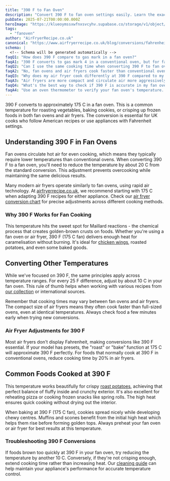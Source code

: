 ```yaml
---
title: "390 F to Fan Oven"
description: "Convert 390 F to fan oven settings easily. Learn the exact temperature and how it compares to air fryer cooking for perfect results every time."
pubDate: 2025-07-21T00:00:00.000Z
heroImage: "https://klueoymssxwfnxsvcyhv.supabase.co/storage/v1/object/public/Shmucket/390-f-to-fan-oven.png"
tags:
  - "fanoven"
author: "AirFryerRecipe.co.uk"
canonical: "https://www.airfryerrecipe.co.uk/blog/conversions/fahrenheit-to-fan-oven/390-f-to-fan-oven"
schema: |
  <!-- Schema will be generated automatically -->
faqQ1: "How does 390 F compare to gas mark in a fan oven?"
faqA1: "390 F converts to gas mark 4 in a conventional oven, but for fan ovens you'd typically use gas mark 3 or 175 C. Fan ovens cook more efficiently, so they require slightly lower temperatures than standard conversions suggest."
faqQ2: "Can I use the same cooking time when converting 390 F to fan oven?"
faqA2: "No, fan ovens and air fryers cook faster than conventional ovens. When using 175 C (390 F equivalent) in a fan oven, start checking your food 5-10 minutes earlier than the recipe suggests to prevent overcooking."
faqQ3: "Why does my air fryer cook differently at 390 F compared to my fan oven?"
faqA3: "Air fryers are more compact and circulate air more aggressively than fan ovens, leading to faster cooking. While both use similar temperatures (175 C fan/390 F), the concentrated heat in air fryers means you'll often need to reduce cooking times by 15-20%."
faqQ4: "What's the best way to check if 390 F is accurate in my fan oven?"
faqA4: "Use an oven thermometer to verify your fan oven's temperature. Place it in the centre of the oven while preheating to 175 C (390 F equivalent). If readings differ significantly, you may need to calibrate your oven or adjust cooking times accordingly."
---
```

<p>390 F converts to approximately 175 C in a fan oven. This is a common temperature for roasting vegetables, baking cookies, or crisping up frozen foods in both fan ovens and air fryers. The conversion is essential for UK cooks who follow American recipes or use appliances with Fahrenheit settings.</p>

<h2>Understanding 390 F in Fan Ovens</h2>
<p>Fan ovens circulate hot air for even cooking, which means they typically require lower temperatures than conventional ovens. When converting 390 F to a fan oven, you'll need to reduce the temperature by about 20 C from the standard conversion. This adjustment prevents overcooking while maintaining the same delicious results.</p>
<p>Many modern air fryers operate similarly to fan ovens, using rapid air technology. At <a href=https://www.airfryerrecipe.co.uk>airfryerrecipe.co.uk</a>, we recommend starting with 175 C when adapting 390 F recipes for either appliance. Check our <a href=https://www.airfryerrecipe.co.uk/air-fryer-conversion-chart>air fryer conversion chart</a> for precise adjustments across different cooking methods.</p>

<h3>Why 390 F Works for Fan Cooking</h3>
<p>This temperature hits the sweet spot for Maillard reactions - the chemical process that creates golden-brown crusts on foods. Whether you're using a fan oven or air fryer, 390 F (175 C fan) delivers enough heat for caramelisation without burning. It's ideal for <a href=https://www.airfryerrecipe.co.uk/recipe-category/chicken>chicken wings</a>, roasted potatoes, and even some baked goods.</p>

<h2>Converting Other Temperatures</h2>
<p>While we've focused on 390 F, the same principles apply across temperature ranges. For every 25 F difference, adjust by about 10 C in your fan oven. This rule of thumb helps when working with various recipes from <a href=https://www.airfryerrecipe.co.uk/recipes>our collection</a> or international sources.</p>
<p>Remember that cooking times may vary between fan ovens and air fryers. The compact size of air fryers means they often cook faster than full-sized ovens, even at identical temperatures. Always check food a few minutes early when trying new conversions.</p>

<h3>Air Fryer Adjustments for 390 F</h3>
<p>Most air fryers don't display Fahrenheit, making conversions like 390 F essential. If your model has presets, the "roast" or "bake" function at 175 C will approximate 390 F perfectly. For foods that normally cook at 390 F in conventional ovens, reduce cooking time by 20% in air fryers.</p>

<h2>Common Foods Cooked at 390 F</h2>
<p>This temperature works beautifully for crispy <a href=https://www.airfryerrecipe.co.uk/recipe-category/potatoes>roast potatoes</a>, achieving that perfect balance of fluffy inside and crunchy exterior. It's also excellent for reheating pizza or cooking frozen snacks like spring rolls. The high heat ensures quick cooking without drying out the interior.</p>
<p>When baking at 390 F (175 C fan), cookies spread nicely while developing chewy centres. Muffins and scones benefit from the initial high heat which helps them rise before forming golden tops. Always preheat your fan oven or air fryer for best results at this temperature.</p>

<h3>Troubleshooting 390 F Conversions</h3>
<p>If foods brown too quickly at 390 F in your fan oven, try reducing the temperature by another 10 C. Conversely, if they're not crisping enough, extend cooking time rather than increasing heat. Our <a href=https://www.airfryerrecipe.co.uk/air-fryer-cleaner>cleaning guide</a> can help maintain your appliance's performance for accurate temperature control.</p>
